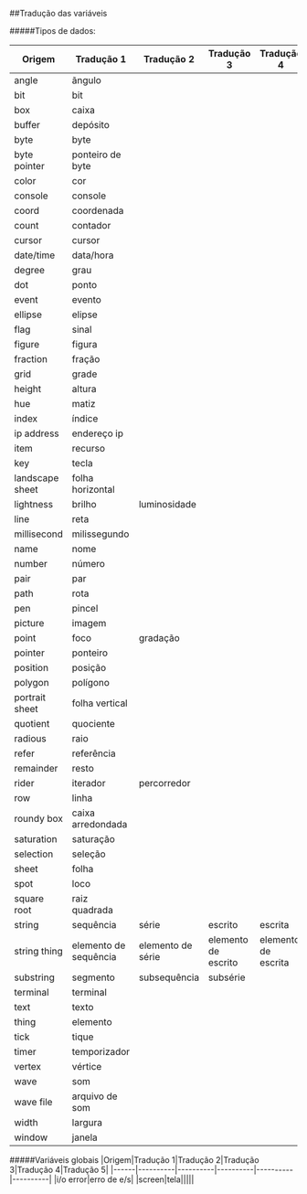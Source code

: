 ##Tradução das variáveis

#####Tipos de dados:

|Origem|Tradução 1|Tradução 2|Tradução 3|Tradução 4|Tradução 5|
|------|----------|----------|----------|----------|----------|
|angle|ãngulo|||||
|bit|bit|||||
|box|caixa|||||
|buffer|depósito|||||
|byte|byte|||||
|byte pointer|ponteiro de byte|||||
|color|cor||||||
|console|console|||||
|coord|coordenada|||||
|count|contador|||||
|cursor|cursor|||||
|date/time|data/hora|||||
|degree|grau|||||
|dot|ponto|||||
|event|evento|||||
|ellipse|elipse|||||
|flag|sinal|||||
|figure|figura|||||
|fraction|fração|||||
|grid|grade|||||
|height|altura|||||
|hue|matiz|||||
|index|índice|||||
|ip address|endereço ip|||||
|item|recurso|||||
|key|tecla|||||
|landscape sheet|folha horizontal|||||
|lightness|brilho|luminosidade||||
|line|reta|||||
|millisecond|milissegundo|||||
|name|nome|||||
|number|número|||||
|pair|par|||||
|path|rota|||||
|pen|pincel|||||
|picture|imagem|||||
|point|foco|gradação||||
|pointer|ponteiro|||||
|position|posição|||||
|polygon|polígono|||||
|portrait sheet|folha vertical|||||
|quotient|quociente|||||
|radious|raio|||||
|refer|referência|||||
|remainder|resto|||||
|rider|iterador|percorredor||||
|row|linha|||||
|roundy box|caixa arredondada|||||
|saturation|saturação|||||
|selection|seleção|||||
|sheet|folha|||||
|spot|loco|||||
|square root|raiz quadrada|||||
|string|sequência|série|escrito|escrita||
|string thing|elemento de sequência|elemento de série|elemento de escrito|elemento de escrita||
|substring|segmento|subsequência|subsérie|||
|terminal|terminal|||||
|text|texto|||||
|thing|elemento|||||
|tick|tique|||||
|timer|temporizador|||||
|vertex|vértice|||||
|wave|som||||||
|wave file|arquivo de som|||||
|width|largura|||||
|window|janela|||||

#####Variáveis globais
|Origem|Tradução 1|Tradução 2|Tradução 3|Tradução 4|Tradução 5|
|------|----------|----------|----------|----------|----------|
|i/o error|erro de e/s|
|screen|tela|||||
